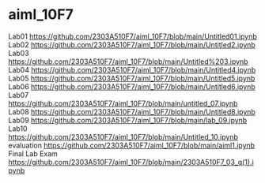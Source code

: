 # aiml_10F7
Lab01 https://github.com/2303A510F7/aiml_10F7/blob/main/Untitled01.ipynb
Lab02 https://github.com/2303A510F7/aiml_10F7/blob/main/Untitled2.ipynb
Lab03 https://github.com/2303A510F7/aiml_10F7/blob/main/Untitled%203.ipynb
Lab04 https://github.com/2303A510F7/aiml_10F7/blob/main/Untitled4.ipynb
Lab05 https://github.com/2303A510F7/aiml_10F7/blob/main/Untitled5.ipynb
Lab06 https://github.com/2303A510F7/aiml_10F7/blob/main/Untitled6.ipynb
Lab07 https://github.com/2303A510F7/aiml_10F7/blob/main/untitled_07.ipynb
Lab08 https://github.com/2303A510F7/aiml_10F7/blob/main/Untitled8.ipynb
Lab09 https://github.com/2303A510F7/aiml_10F7/blob/main/lab_09.ipynb
Lab10 https://github.com/2303A510F7/aiml_10F7/blob/main/Untitled_10.ipynb
evaluation    https://github.com/2303A510F7/aiml_10F7/blob/main/aiml1.ipynb
Final Lab Exam  https://github.com/2303A510F7/aiml_10F7/blob/main/2303A510F7_03_q(1).ipynb

